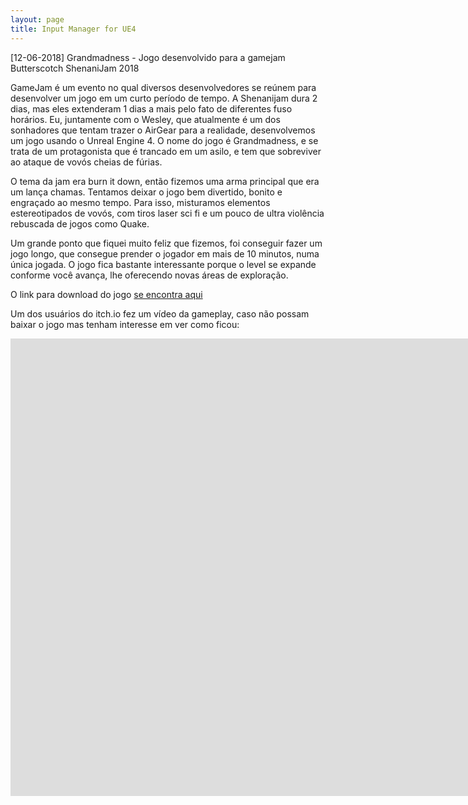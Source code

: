 ```yaml
---
layout: page
title: Input Manager for UE4
---
```


<p class="message">
[12-06-2018]
  Grandmadness - Jogo desenvolvido para a gamejam Butterscotch ShenaniJam 2018
</p>

GameJam é um evento no qual diversos desenvolvedores se reúnem para desenvolver um jogo em um curto período de tempo. A Shenanijam dura 2 dias, mas eles extenderam 1 dias a mais pelo fato de diferentes fuso horários. Eu, juntamente com o Wesley, que atualmente é um dos sonhadores que tentam trazer o AirGear para a realidade, desenvolvemos um jogo usando o Unreal Engine 4. O nome do jogo é Grandmadness, e se trata de um protagonista que é trancado em um asilo, e tem que sobreviver ao ataque de vovós cheias de fúrias.

O tema da jam era burn it down, então fizemos uma arma principal que era um lança chamas. Tentamos deixar o jogo bem divertido, bonito e engraçado ao mesmo tempo. Para isso, misturamos elementos estereotipados de vovós, com tiros laser sci fi e um pouco de ultra violência rebuscada de jogos como Quake.

Um grande ponto que fiquei muito feliz que fizemos, foi conseguir fazer um jogo longo, que consegue prender o jogador em mais de 10 minutos, numa única jogada. O jogo fica bastante interessante porque o level se expande conforme você avança, lhe oferecendo novas áreas de exploração. 

O link para download do jogo [se encontra aqui](https://luizfernando.itch.io/grandmadness)

Um dos usuários do itch.io fez um vídeo da gameplay, caso não possam baixar o jogo mas tenham interesse em ver como ficou:

<iframe width="1663" height="732" src="https://www.youtube.com/embed/6xQAhuX3xLI" frameborder="0" allow="autoplay; encrypted-media" allowfullscreen></iframe>